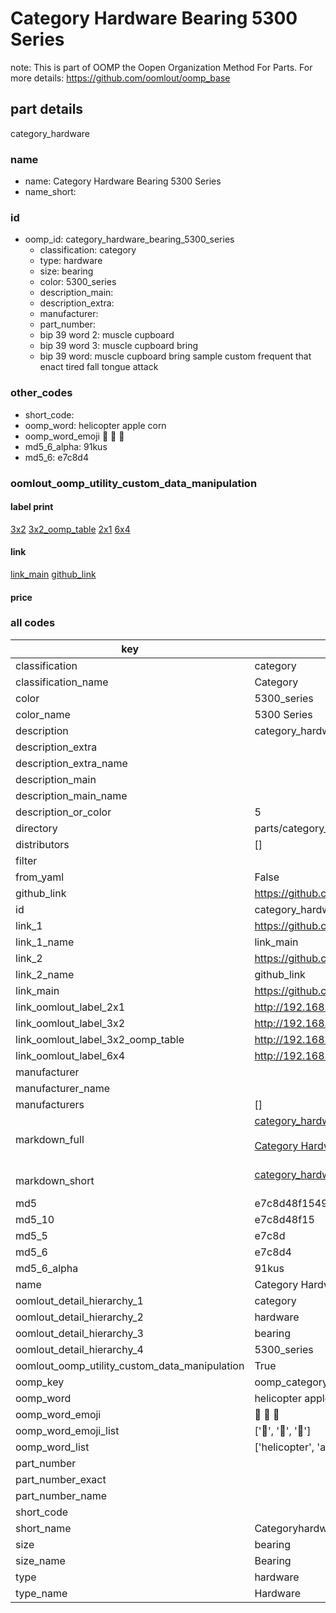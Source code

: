 # Category Hardware Bearing 5300 Series  

note: This is part of OOMP the Oopen Organization Method For Parts. For more details: https://github.com/oomlout/oomp_base

##  part details



category_hardware

### name
* name: Category Hardware Bearing 5300 Series
* name_short: 
### id
* oomp_id: category_hardware_bearing_5300_series
  * classification: category
  * type: hardware
  * size: bearing
  * color: 5300_series
  * description_main: 
  * description_extra: 
  * manufacturer: 
  * part_number: 
  * bip 39 word 2: muscle cupboard
  * bip 39 word 3: muscle cupboard bring
  * bip 39 word: muscle cupboard bring sample custom frequent that enact tired fall tongue attack

### other_codes
* short_code: 
* oomp_word: helicopter apple corn
* oomp_word_emoji :helicopter: :apple: :corn:
* md5_6_alpha: 91kus
* md5_6: e7c8d4






### oomlout_oomp_utility_custom_data_manipulation
#### label print
[3x2](http://192.168.1.245:1112/?label=oomp%2091kus)
[3x2_oomp_table](http://192.168.1.107:1112/?label=oomp%2091kus)
[2x1](http://192.168.1.242:1112/?label=oomp%2091kus)
[6x4](http://192.168.1.55:1112/?label=oomp%2091kus)    

#### link

[link_main](https://github.com/oomlout/oomlout_oomp_current_version_messy/tree/main/parts/category_hardware_bearing_5300_series) [github_link](https://github.com/oomlout/oomlout_oomp_part_src/tree/main/parts/category_hardware_bearing_5300_series)                             

#### price







### all codes 
| key | value |  
| --- | --- |  
| classification | category |  
| classification_name | Category |  
| color | 5300_series |  
| color_name | 5300 Series |  
| description | category_hardware |  
| description_extra |  |  
| description_extra_name |  |  
| description_main |  |  
| description_main_name |  |  
| description_or_color | 5  |  
| directory | parts/category_hardware_bearing_5300_series |  
| distributors | [] |  
| filter |  |  
| from_yaml | False |  
| github_link | https://github.com/oomlout/oomlout_oomp_part_src/tree/main/parts/category_hardware_bearing_5300_series |  
| id | category_hardware_bearing_5300_series |  
| link_1 | https://github.com/oomlout/oomlout_oomp_current_version_messy/tree/main/parts/category_hardware_bearing_5300_series |  
| link_1_name | link_main |  
| link_2 | https://github.com/oomlout/oomlout_oomp_part_src/tree/main/parts/category_hardware_bearing_5300_series |  
| link_2_name | github_link |  
| link_main | https://github.com/oomlout/oomlout_oomp_current_version_messy/tree/main/parts/category_hardware_bearing_5300_series |  
| link_oomlout_label_2x1 | http://192.168.1.242:1112/?label=oomp%2091kus |  
| link_oomlout_label_3x2 | http://192.168.1.245:1112/?label=oomp%2091kus |  
| link_oomlout_label_3x2_oomp_table | http://192.168.1.107:1112/?label=oomp%2091kus |  
| link_oomlout_label_6x4 | http://192.168.1.55:1112/?label=oomp%2091kus |  
| manufacturer |  |  
| manufacturer_name |  |  
| manufacturers | [] |  
| markdown_full | [category_hardware_bearing_5300_series](https://github.com/oomlout/oomlout_oomp_current_version_messy/tree/main/parts/category_hardware_bearing_5300_series)<br>[](https://github.com/oomlout/oomlout_oomp_current_version_messy/tree/main/parts/category_hardware_bearing_5300_series)<br>[Category Hardware Bearing 5300 Series](https://github.com/oomlout/oomlout_oomp_current_version_messy/tree/main/parts/category_hardware_bearing_5300_series)<br><br> |  
| markdown_short | [category_hardware_bearing_5300_series](https://github.com/oomlout/oomlout_oomp_current_version_messy/tree/main/parts/category_hardware_bearing_5300_series)<br><br> |  
| md5 | e7c8d48f15497bfd729b4bf0384d748c |  
| md5_10 | e7c8d48f15 |  
| md5_5 | e7c8d |  
| md5_6 | e7c8d4 |  
| md5_6_alpha | 91kus |  
| name | Category Hardware Bearing 5300 Series |  
| oomlout_detail_hierarchy_1 | category |  
| oomlout_detail_hierarchy_2 | hardware |  
| oomlout_detail_hierarchy_3 | bearing |  
| oomlout_detail_hierarchy_4 | 5300_series |  
| oomlout_oomp_utility_custom_data_manipulation | True |  
| oomp_key | oomp_category_hardware_bearing_5300_series |  
| oomp_word | helicopter apple corn |  
| oomp_word_emoji | :helicopter: :apple: :corn: |  
| oomp_word_emoji_list | [':helicopter:', ':apple:', ':corn:'] |  
| oomp_word_list | ['helicopter', 'apple', 'corn'] |  
| part_number |  |  
| part_number_exact |  |  
| part_number_name |  |  
| short_code |  |  
| short_name | Categoryhardware |  
| size | bearing |  
| size_name | Bearing |  
| type | hardware |  
| type_name | Hardware |  
